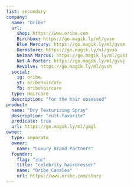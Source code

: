 ```yaml
---
list: secondary
company:
  name: "Oribe"
  url:
    shop: https://www.oribe.com
    Birchbox: https://go.magik.ly/ml/gvsn
    Blue Mercury: https://go.magik.ly/ml/gvsm
    Dermstore: https://go.magik.ly/ml/gvso
    Neiman Marcus: https://go.magik.ly/ml/gvsi
    Net-A-Porter: https://go.magik.ly/ml/gvsj
    Revolve: https://go.magik.ly/ml/gvsh
  social:
    ig: oribe
    yt: oribehaircare
    fb: oribehaircare
  type: Haircare
  description: "for the hair obsessed"
product:
  name: "Dry Texturizing Spray"
  description: "cult-favorite"
  predicate: true
  url: https://go.magik.ly/ml/gmgl
owner:
  type: separate
  owner:
    name: "Luxury Brand Partners"
  founder:
    flag: "🇨🇺"
    title: "celebrity hairdresser"
    name: "Oribe Canales"
    url: https://www.oribe.com/story
---
```

